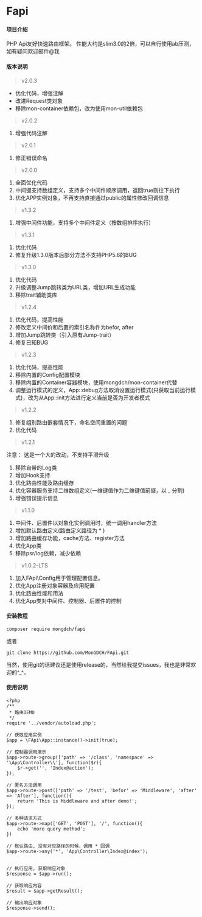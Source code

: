 # Fapi

#### 项目介绍
PHP Api友好快速路由框架。
性能大约是slim3.0的2倍，可以自行使用ab压测，如有疑问欢迎邮件@我

#### 版本说明

> v2.0.3

* 优化代码，增强注解
* 改进Request类对象
* 移除mon-container依赖包，改为使用mon-util依赖包

> v2.0.2

1. 增强代码注解

> v2.0.1

1. 修正错误命名

> v2.0.0

1. 全面优化代码
2. 中间键支持数组定义，支持多个中间件顺序调用，返回true则往下执行
3. 优化APP实例对象，不再支持直接通过public的属性修改回调信息

> v1.3.2

1. 增强中间件功能，支持多个中间件定义（按数组排序执行）

> v1.3.1

1. 优化代码
2. 修复升级1.3.0版本后部分方法不支持PHP5.6的BUG

> v1.3.0

1. 优化代码
2. 升级调整Jump跳转类为URL类，增加URL生成功能
3. 移除trait辅助类库

> v1.2.4

1. 优化代码，提高性能
2. 修改定义中间价和后置的索引名称件为befor, after
3. 增加Jump跳转类（引入原有Jump-trait）
4. 修复已知BUG

> v1.2.3

1. 优化代码，提高性能
2. 移除内置的Config配置模块
3. 移除内置的Container容器模块，使用mongdch/mon-container代替
4. 调整运行模式的定义，App::debug方法取消设置运行模式(只获取当前运行模式)，改为从App::init方法进行定义当前是否为开发者模式

> v1.2.2

1. 修复组别路由嵌套情况下，命名空间重置的问题
2. 优化代码

> v1.2.1

注意： 这是一个大的改动，不支持平滑升级

1. 移除自带的Log类
2. 增加Hook支持
3. 优化路由性能及路由缓存
4. 优化容器服务支持二维数组定义(一维键值作为二维键值前缀，以 _ 分割)
5. 增强错误提示信息
 
> v1.1.0

 1. 中间件、后置件以对象化实例调用时，统一调用handler方法
 2. 增加默认路由定义(路由定义路径为 * )
 3. 增加路由缓存功能，cache方法、register方法
 4. 优化App类
 5. 移除psr/log依赖，减少依赖

> v1.0.2-LTS

 1. 加入FApi\Config用于管理配置信息。
 2. 优化App注册对象容器及应用配置
 3. 优化路由性能和用法
 4. 优化App类对中间件、控制器、后置件的控制

#### 安装教程
```
composer require mongdch/fapi
```
或者
```
git clone https://github.com/MonGDCH/FApi.git
```
当然，使用git的话建议还是使用release的，当然给我提交issues，我也是非常欢迎的^_^。

#### 使用说明
```
<?php
/**
 * 路由DEMO
 */
require '../vendor/autoload.php';

// 获取应用实例
$app = \FApi\App::instance()->init(true);

// 控制器调用演示
$app->route->group(['path' => '/class', 'namespace' => '\App\Controller\\'], function($r){
    $r->get('', 'Index@action');
});

// 匿名方法调用
$app->route->post(['path' => '/test', 'befor' => 'Middleware', 'after' => 'After'], function(){
    return 'This is Middleware and after demo!';
});

// 多种请求方式
$app->route->map(['GET', 'POST'], '/', function(){
	echo 'more query method';
})

// 默认路由, 没有对应路径的时候，调用 * 回调
$app->route->any('*', 'App\Controller\Index@index');


// 执行应用, 获取响应对象
$response = $app->run();

// 获取响应内容
$result = $app->getResult();

// 输出响应对象
$response->send();

```